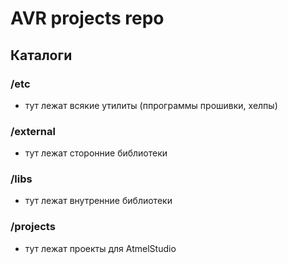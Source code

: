 # AVR projects repo

## Каталоги

### /etc
 - тут лежат всякие утилиты (ппрограммы прошивки, хелпы)
 
### /external
 - тут лежат сторонние библиотеки
 
### /libs
 - тут лежат внутренние библиотеки
 
### /projects
 - тут лежат проекты для AtmelStudio